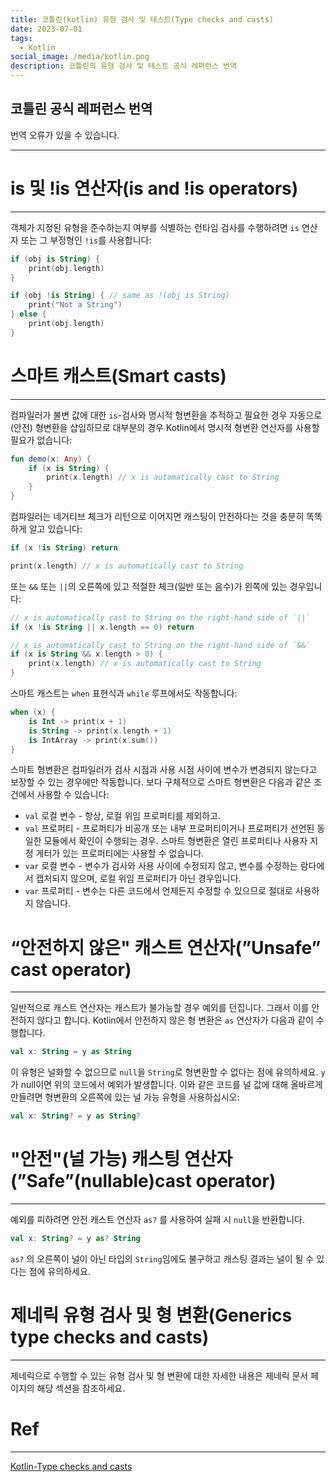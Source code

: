 ```yaml
---
title: 코틀린(kotlin) 유형 검사 및 테스트(Type checks and casts)
date: 2023-07-01
tags:
  - Kotlin
social_image: /media/kotlin.png
description: 코틀린의 유형 검사 및 테스트 공식 레퍼런스 번역
---
```

## 코틀린 공식 레퍼런스 번역
번역 오류가 있을 수 있습니다.

---

# is 및 !is 연산자(is and !is operators)

---

객체가 지정된 유형을 준수하는지 여부를 식별하는 런타임 검사를 수행하려면 `is` 연산자 또는 그 부정형인 `!is`를 사용합니다:

```kotlin
if (obj is String) {
    print(obj.length)
}

if (obj !is String) { // same as !(obj is String)
    print("Not a String")
} else {
    print(obj.length)
}
```

# 스마트 캐스트(Smart casts)

---

컴파일러가 불변 값에 대한 `is`-검사와 명시적 형변환을 추적하고 필요한 경우 자동으로 (안전) 형변환을 삽입하므로 대부분의 경우 Kotlin에서 명시적 형변환 연산자를 사용할 필요가 없습니다:

```kotlin
fun demo(x: Any) {
    if (x is String) {
        print(x.length) // x is automatically cast to String
    }
}
```

컴파일러는 네거티브 체크가 리턴으로 이어지면 캐스팅이 안전하다는 것을 충분히 똑똑하게 알고 있습니다:

```kotlin
if (x !is String) return

print(x.length) // x is automatically cast to String
```

또는 `&&` 또는 `||`의 오른쪽에 있고 적절한 체크(일반 또는 음수)가 왼쪽에 있는 경우입니다:

```kotlin
// x is automatically cast to String on the right-hand side of `||`
if (x !is String || x.length == 0) return

// x is automatically cast to String on the right-hand side of `&&`
if (x is String && x.length > 0) {
    print(x.length) // x is automatically cast to String
}
```

스마트 캐스트는 `when` 표현식과 `while` 루프에서도 작동합니다:

```kotlin
when (x) {
    is Int -> print(x + 1)
    is String -> print(x.length + 1)
    is IntArray -> print(x.sum())
}
```

스마트 형변환은 컴파일러가 검사 시점과 사용 시점 사이에 변수가 변경되지 않는다고 보장할 수 있는 경우에만 작동합니다. 보다 구체적으로 스마트 형변환은 다음과 같은 조건에서 사용할 수 있습니다:

- `val` 로컬 변수 - 항상, 로컬 위임 프로퍼티를 제외하고.
- `val` 프로퍼티 - 프로퍼티가 비공개 또는 내부 프로퍼티이거나 프로퍼티가 선언된 동일한 모듈에서 확인이 수행되는 경우. 스마트 형변환은 열린 프로퍼티나 사용자 지정 게터가 있는 프로퍼티에는 사용할 수 없습니다.
- `var` 로컬 변수 - 변수가 검사와 사용 사이에 수정되지 않고, 변수를 수정하는 람다에서 캡처되지 않으며, 로컬 위임 프로퍼티가 아닌 경우입니다.
- `var` 프로퍼티 - 변수는 다른 코드에서 언제든지 수정할 수 있으므로 절대로 사용하지 않습니다.

# “안전하지 않은" 캐스트 연산자(”Unsafe” cast operator)

---

일반적으로 캐스트 연산자는 캐스트가 불가능할 경우 예외를 던집니다. 그래서 이를 안전하지 않다고 합니다. Kotlin에서 안전하지 않은 형 변환은 `as` 연산자가 다음과 같이 수행합니다.

```kotlin
val x: String = y as String
```

이 유형은 널화할 수 없으므로 `null`을 `String`로 형변환할 수 없다는 점에 유의하세요. `y`가 null이면 위의 코드에서 예외가 발생합니다. 이와 같은 코드를 널 값에 대해 올바르게 만들려면 형변환의 오른쪽에 있는 널 가능 유형을 사용하십시오:

```kotlin
val x: String? = y as String?
```

# "안전"(널 가능) 캐스팅 연산자(”Safe”(nullable)cast operator)

---

예외를 피하려면 안전 캐스트 연산자 `as?` 를 사용하여 실패 시 `null`을 반환합니다.

```kotlin
val x: String? = y as? String
```

`as?` 의 오른쪽이 널이 아닌 타입의 `String`임에도 불구하고 캐스팅 결과는 널이 될 수 있다는 점에 유의하세요.

# 제네릭 유형 검사 및 형 변환(Generics type checks and casts)

---

제네릭으로 수행할 수 있는 유형 검사 및 형 변환에 대한 자세한 내용은 제네릭 문서 페이지의 해당 섹션을 참조하세요.

# Ref
---
[Kotlin-Type checks and casts](https://kotlinlang.org/docs/typecasts.html)